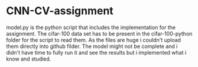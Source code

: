 # CNN-CV-assignment

model.py is the python script that includes the implementation for the assignment.
The cifar-100 data set has to be present in the cifar-100-python folder for the script to read them. 
As the files are huge i couldn't upload them directly into github filder.
The model might not be complete and i didn't have time to fully run it and see the results but i implemented what i know and studied.
